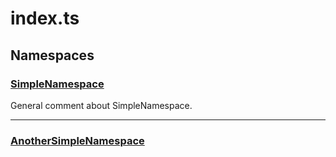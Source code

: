 # index.ts

## Namespaces

### [SimpleNamespace][ModuleDeclaration-0]

General comment about SimpleNamespace.


----------

### [AnotherSimpleNamespace][ModuleDeclaration-1]


[SourceFile-0]: index.md#indexts
[ModuleDeclaration-0]: index/simplenamespace.md#simplenamespace
[ModuleDeclaration-1]: index/anothersimplenamespace.md#anothersimplenamespace